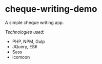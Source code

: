 # cheque-writing-demo
A simple cheque writing app.

*Technologies used:*
- PHP, NPM, Gulp
- JQuery, ES6
- Sass
- icomoon
